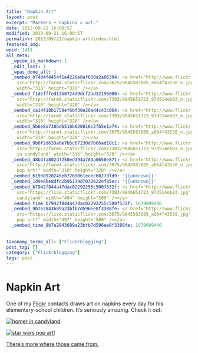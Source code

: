 ```yaml
---
title: "Napkin Art"
layout: post
excerpt: "Markers + napkins = art."
date: 2013-09-21 16:00:57
modified: 2013-09-21 16:00:57
permalink: 2013/09/21/napkin-art/index.html
featured_img: 
wpid: 1411
all_meta: 
  _wpcom_is_markdown: 1
  _edit_last: 1
  _wpas_done_all: 1
  _oembed_b74d4f4454f1e4226e8af638a2a06304: <a href="http://www.flickr.com/photos/52866306@N05/9845583085/"><img
    src="http://farm4.staticflickr.com/3675/9845583085_a064f43538_n.jpg" alt="3.27.2013"
    width="318" height="320" /></a>
  _oembed_f1defffed13b0724d9dcf2ad32196000: <a href="http://www.flickr.com/photos/52866306@N05/9845651723/"><img
    src="http://farm8.staticflickr.com/7303/9845651723_97d514eb83_n.jpg" alt="3.29.2013"
    width="316" height="320" /></a>
  _oembed_ca14418b1758ef6bf30e20ad4c43c064: <a href="http://www.flickr.com/photos/52866306@N05/9845651723/"><img
    src="http://farm8.staticflickr.com/7303/9845651723_97d514eb83_n.jpg" alt="3.29.2013"
    width="316" height="320" /></a>
  _oembed_5b6e8a738bd6518b620816c2fb5e1a74: <a href="http://www.flickr.com/photos/52866306@N05/9845583085/"><img
    src="http://farm4.staticflickr.com/3675/9845583085_a064f43538_n.jpg" alt="3.27.2013"
    width="318" height="320" /></a>
  _oembed_9b8f2d633a0e7b5c67230d7b66ad18c1: <a href="http://www.flickr.com/photos/52866306@N05/9845651723/"><img
    src="http://farm8.staticflickr.com/7303/9845651723_97d514eb83_n.jpg" alt="homer
    in candyland" width="316" height="320" /></a>
  _oembed_48b47a802d7250ed394a783a0650e871: <a href="http://www.flickr.com/photos/52866306@N05/9845583085/"><img
    src="http://farm4.staticflickr.com/3675/9845583085_a064f43538_n.jpg" alt="star wars
    pop art!" width="318" height="320" /></a>
  _oembed_61938920245eb7269061ecec6027dfd9: '{{unknown}}'
  _oembed_1d9e8be8dfc2b95179d7033622ef85ec: '{{unknown}}'
  _oembed_b7942f844a47dac02292255c500f532f: <a href="http://www.flickr.com/photos/52866306@N05/9845651723/"><img
    src="https://live.staticflickr.com/7303/9845651723_97d514eb83.jpg" alt="homer in
    candyland" width="494" height="500" /></a>
  _oembed_time_b7942f844a47dac02292255c500f532f: 1679099446
  _oembed_9b7e2843689a23bfb7d596ee8f3388fe: <a href="http://www.flickr.com/photos/52866306@N05/9845583085/"><img
    src="https://live.staticflickr.com/3675/9845583085_a064f43538.jpg" alt="star wars
    pop art!" width="497" height="500" /></a>
  _oembed_time_9b7e2843689a23bfb7d596ee8f3388fe: 1679099446
  
  
taxonomy_terms_all: ["Flickrblogging"]
post_tag: []
category: ["Flickrblogging"]
tags: post
---
```


# Napkin Art

One of my [Flickr](http://www.flickr.com/) contacts draws art on napkins every day for his elementary-school children. It’s seriously amazing. Check it out:

[![homer in candyland](https://live.staticflickr.com/7303/9845651723_97d514eb83.jpg)](http://www.flickr.com/photos/52866306@N05/9845651723/)

[![star wars pop art!](https://live.staticflickr.com/3675/9845583085_a064f43538.jpg)](http://www.flickr.com/photos/52866306@N05/9845583085/)

[There’s more where those came from.](http://www.flickr.com/photos/52866306@N05/)